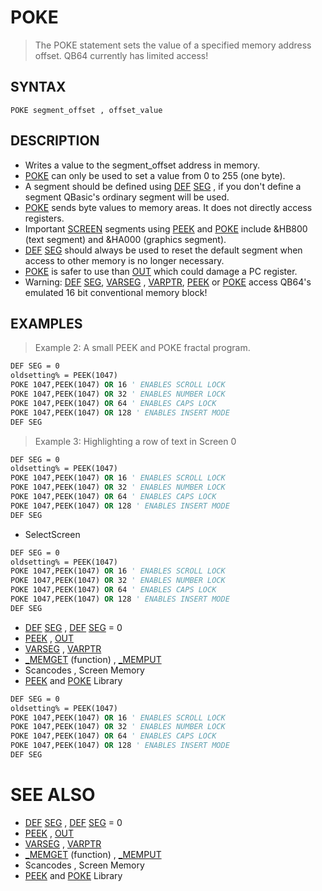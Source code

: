 # POKE
> The POKE statement sets the value of a specified memory address offset. QB64 currently has limited access!

## SYNTAX
`POKE segment_offset , offset_value`

## DESCRIPTION
* Writes a value to the segment_offset address in memory.
* [POKE](POKE.md) can only be used to set a value from 0 to 255 (one byte).
* A segment should be defined using [DEF](DEF.md) [SEG](SEG.md) , if you don't define a segment QBasic's ordinary segment will be used.
* [POKE](POKE.md) sends byte values to memory areas. It does not directly access registers.
* Important [SCREEN](SCREEN.md) segments using [PEEK](PEEK.md) and [POKE](POKE.md) include &HB800 (text segment) and &HA000 (graphics segment).
* [DEF](DEF.md) [SEG](SEG.md) should always be used to reset the default segment when access to other memory is no longer necessary.
* [POKE](POKE.md) is safer to use than [OUT](OUT.md) which could damage a PC register.
* Warning: [DEF](DEF.md) [SEG](SEG.md), [VARSEG](VARSEG.md) , [VARPTR](VARPTR.md), [PEEK](PEEK.md) or [POKE](POKE.md) access QB64's emulated 16 bit conventional memory block!


## EXAMPLES
> Example 2: A small PEEK and POKE fractal program.

```vb
DEF SEG = 0
oldsetting% = PEEK(1047)
POKE 1047,PEEK(1047) OR 16 ' ENABLES SCROLL LOCK
POKE 1047,PEEK(1047) OR 32 ' ENABLES NUMBER LOCK
POKE 1047,PEEK(1047) OR 64 ' ENABLES CAPS LOCK
POKE 1047,PEEK(1047) OR 128 ' ENABLES INSERT MODE
DEF SEG
```

> Example 3: Highlighting a row of text in Screen 0

```vb
DEF SEG = 0
oldsetting% = PEEK(1047)
POKE 1047,PEEK(1047) OR 16 ' ENABLES SCROLL LOCK
POKE 1047,PEEK(1047) OR 32 ' ENABLES NUMBER LOCK
POKE 1047,PEEK(1047) OR 64 ' ENABLES CAPS LOCK
POKE 1047,PEEK(1047) OR 128 ' ENABLES INSERT MODE
DEF SEG
```

* SelectScreen

```vb
DEF SEG = 0
oldsetting% = PEEK(1047)
POKE 1047,PEEK(1047) OR 16 ' ENABLES SCROLL LOCK
POKE 1047,PEEK(1047) OR 32 ' ENABLES NUMBER LOCK
POKE 1047,PEEK(1047) OR 64 ' ENABLES CAPS LOCK
POKE 1047,PEEK(1047) OR 128 ' ENABLES INSERT MODE
DEF SEG
```

* [DEF](DEF.md) [SEG](SEG.md) , [DEF](DEF.md) [SEG](SEG.md) = 0
* [PEEK](PEEK.md) , [OUT](OUT.md)
* [VARSEG](VARSEG.md) , [VARPTR](VARPTR.md)
* [_MEMGET](_MEMGET.md) (function) , [_MEMPUT](_MEMPUT.md)
* Scancodes , Screen Memory
* [PEEK](PEEK.md) and [POKE](POKE.md) Library

```vb
DEF SEG = 0
oldsetting% = PEEK(1047)
POKE 1047,PEEK(1047) OR 16 ' ENABLES SCROLL LOCK
POKE 1047,PEEK(1047) OR 32 ' ENABLES NUMBER LOCK
POKE 1047,PEEK(1047) OR 64 ' ENABLES CAPS LOCK
POKE 1047,PEEK(1047) OR 128 ' ENABLES INSERT MODE
DEF SEG
```



# SEE ALSO
* [DEF](DEF.md) [SEG](SEG.md) , [DEF](DEF.md) [SEG](SEG.md) = 0
* [PEEK](PEEK.md) , [OUT](OUT.md)
* [VARSEG](VARSEG.md) , [VARPTR](VARPTR.md)
* [_MEMGET](_MEMGET.md) (function) , [_MEMPUT](_MEMPUT.md)
* Scancodes , Screen Memory
* [PEEK](PEEK.md) and [POKE](POKE.md) Library


